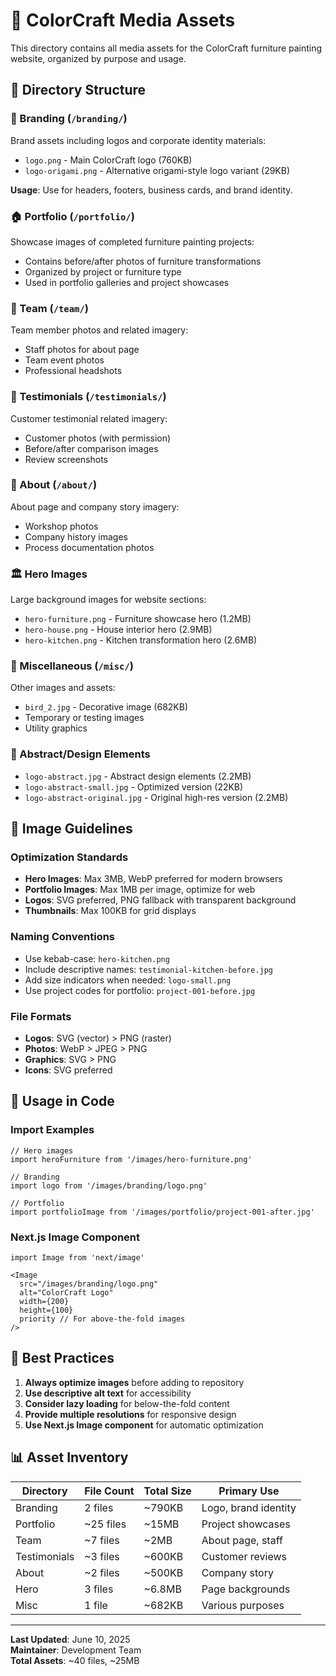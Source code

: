 # 📸 ColorCraft Media Assets

This directory contains all media assets for the ColorCraft furniture painting website, organized by purpose and usage.

## 📁 Directory Structure

### 🎨 Branding (`/branding/`)
Brand assets including logos and corporate identity materials:

- `logo.png` - Main ColorCraft logo (760KB)
- `logo-origami.png` - Alternative origami-style logo variant (29KB)

**Usage**: Use for headers, footers, business cards, and brand identity.

### 🏠 Portfolio (`/portfolio/`)
Showcase images of completed furniture painting projects:

- Contains before/after photos of furniture transformations
- Organized by project or furniture type
- Used in portfolio galleries and project showcases

### 👥 Team (`/team/`)
Team member photos and related imagery:

- Staff photos for about page
- Team event photos
- Professional headshots

### 💬 Testimonials (`/testimonials/`)
Customer testimonial related imagery:

- Customer photos (with permission)
- Before/after comparison images
- Review screenshots

### 📖 About (`/about/`)
About page and company story imagery:

- Workshop photos
- Company history images
- Process documentation photos

### 🏛️ Hero Images
Large background images for website sections:

- `hero-furniture.png` - Furniture showcase hero (1.2MB)
- `hero-house.png` - House interior hero (2.9MB)  
- `hero-kitchen.png` - Kitchen transformation hero (2.6MB)

### 🎯 Miscellaneous (`/misc/`)
Other images and assets:

- `bird_2.jpg` - Decorative image (682KB)
- Temporary or testing images
- Utility graphics

### 🧪 Abstract/Design Elements
- `logo-abstract.jpg` - Abstract design elements (2.2MB)
- `logo-abstract-small.jpg` - Optimized version (22KB)
- `logo-abstract-original.jpg` - Original high-res version (2.2MB)

## 📏 Image Guidelines

### Optimization Standards
- **Hero Images**: Max 3MB, WebP preferred for modern browsers
- **Portfolio Images**: Max 1MB per image, optimize for web
- **Logos**: SVG preferred, PNG fallback with transparent background
- **Thumbnails**: Max 100KB for grid displays

### Naming Conventions
- Use kebab-case: `hero-kitchen.png`
- Include descriptive names: `testimonial-kitchen-before.jpg`
- Add size indicators when needed: `logo-small.png`
- Use project codes for portfolio: `project-001-before.jpg`

### File Formats
- **Logos**: SVG (vector) > PNG (raster)
- **Photos**: WebP > JPEG > PNG
- **Graphics**: SVG > PNG
- **Icons**: SVG preferred

## 🔧 Usage in Code

### Import Examples
```tsx
// Hero images
import heroFurniture from '/images/hero-furniture.png'

// Branding
import logo from '/images/branding/logo.png'

// Portfolio
import portfolioImage from '/images/portfolio/project-001-after.jpg'
```

### Next.js Image Component
```tsx
import Image from 'next/image'

<Image
  src="/images/branding/logo.png"
  alt="ColorCraft Logo"
  width={200}
  height={100}
  priority // For above-the-fold images
/>
```

## 🎯 Best Practices

1. **Always optimize images** before adding to repository
2. **Use descriptive alt text** for accessibility
3. **Consider lazy loading** for below-the-fold content
4. **Provide multiple resolutions** for responsive design
5. **Use Next.js Image component** for automatic optimization

## 📊 Asset Inventory

| Directory | File Count | Total Size | Primary Use |
|-----------|------------|------------|-------------|
| Branding | 2 files | ~790KB | Logo, brand identity |
| Portfolio | ~25 files | ~15MB | Project showcases |
| Team | ~7 files | ~2MB | About page, staff |
| Testimonials | ~3 files | ~600KB | Customer reviews |
| About | ~2 files | ~500KB | Company story |
| Hero | 3 files | ~6.8MB | Page backgrounds |
| Misc | 1 file | ~682KB | Various purposes |

---

**Last Updated**: June 10, 2025  
**Maintainer**: Development Team  
**Total Assets**: ~40 files, ~25MB 
